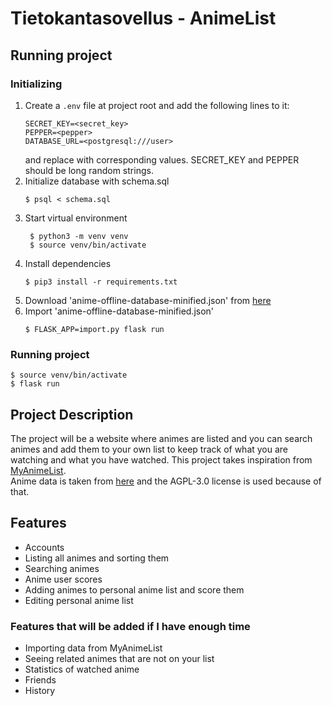 # Tietokantasovellus - AnimeList

## Running project
### Initializing
1. Create a `.env` file at project root and add the following lines to it:
    ```
    SECRET_KEY=<secret_key>
    PEPPER=<pepper>
    DATABASE_URL=<postgresql:///user>
    ```
    and replace with corresponding values. SECRET_KEY and PEPPER should be long random strings.
2. Initialize database with schema.sql
   ```
   $ psql < schema.sql
   ```
3. Start virtual environment
   ```
    $ python3 -m venv venv
    $ source venv/bin/activate
    ```
4. Install dependencies
    ```
    $ pip3 install -r requirements.txt
    ```
5. Download 'anime-offline-database-minified.json' from [here](https://github.com/manami-project/anime-offline-database)
6. Import 'anime-offline-database-minified.json'
   ```
   $ FLASK_APP=import.py flask run
   ```
### Running project
```
$ source venv/bin/activate
$ flask run
```

## Project Description
The project will be a website where animes are listed and you can search animes and add them to your own list to keep track of what you are watching and what you have watched. This project takes inspiration from [MyAnimeList](https://myanimelist.net).  
Anime data is taken from [here](https://github.com/manami-project/anime-offline-database) and the AGPL-3.0 license is used because of that.

## Features
- Accounts
- Listing all animes and sorting them
- Searching animes
- Anime user scores
- Adding animes to personal anime list and score them
- Editing personal anime list

### Features that will be added if I have enough time
- Importing data from MyAnimeList
- Seeing related animes that are not on your list
- Statistics of watched anime
- Friends
- History
